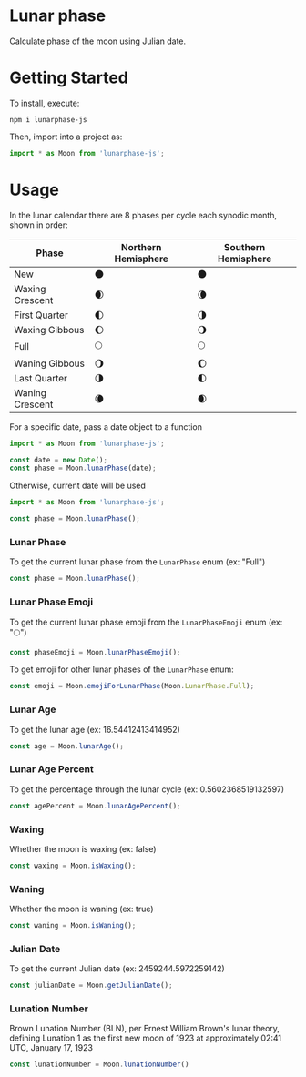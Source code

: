 # Lunar phase

Calculate phase of the moon using Julian date.


# Getting Started

To install, execute:

    npm i lunarphase-js

Then, import into a project as:

```js
import * as Moon from 'lunarphase-js';
```


# Usage

In the lunar calendar there are 8 phases per cycle each synodic month, shown in order:

| Phase | Northern Hemisphere | Southern Hemisphere  |
| ------- | ------- | ------ |
| New | 🌑 | 🌑 |
| Waxing Crescent | 🌒 | 🌘 |
| First Quarter | 🌓 |🌗 |
| Waxing Gibbous | 🌔 | 🌖 |
| Full | 🌕 | 🌕 |
| Waning Gibbous | 🌖 | 🌔 |
| Last Quarter | 🌗 | 🌓 |
| Waning Crescent | 🌘 | 🌒 |

For a specific date, pass a date object to a function

```js
import * as Moon from 'lunarphase-js';

const date = new Date();
const phase = Moon.lunarPhase(date);
```

Otherwise, current date will be used

```js
import * as Moon from 'lunarphase-js';

const phase = Moon.lunarPhase();
```

### Lunar Phase

To get the current lunar phase from the `LunarPhase` enum (ex: "Full")

```js
const phase = Moon.lunarPhase();
```

### Lunar Phase Emoji

To get the current lunar phase emoji from the `LunarPhaseEmoji` enum (ex: "🌕")

```js
const phaseEmoji = Moon.lunarPhaseEmoji();
```

To get emoji for other lunar phases of the `LunarPhase` enum:

```js
const emoji = Moon.emojiForLunarPhase(Moon.LunarPhase.Full);
```

### Lunar Age

To get the lunar age (ex: 16.54412413414952)

```js
const age = Moon.lunarAge();
```

### Lunar Age Percent

To get the percentage through the lunar cycle (ex: 0.5602368519132597)

```js
const agePercent = Moon.lunarAgePercent();
```

### Waxing

Whether the moon is waxing (ex: false)

```js
const waxing = Moon.isWaxing();
```

### Waning

Whether the moon is waning (ex: true)

```js
const waning = Moon.isWaning();
```

### Julian Date

To get the current Julian date (ex: 2459244.5972259142)

```js
const julianDate = Moon.getJulianDate();
```

### Lunation Number

Brown Lunation Number (BLN), per Ernest William Brown's lunar theory, defining Lunation 1 as the first new moon of 1923 at approximately 02:41 UTC, January 17, 1923

```js
const lunationNumber = Moon.lunationNumber()
```

